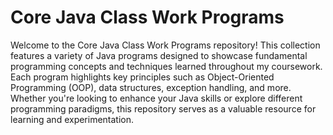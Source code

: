 # Core Java Class Work Programs

Welcome to the Core Java Class Work Programs repository! This collection features a variety of Java programs designed to showcase fundamental programming concepts and techniques learned throughout my coursework. Each program highlights key principles such as Object-Oriented Programming (OOP), data structures, exception handling, and more. Whether you're looking to enhance your Java skills or explore different programming paradigms, this repository serves as a valuable resource for learning and experimentation.
